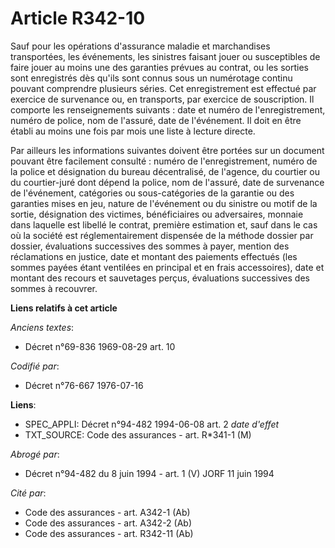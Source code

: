 # Article R342-10

Sauf pour les opérations d'assurance maladie et marchandises transportées, les événements, les sinistres faisant jouer ou
susceptibles de faire jouer au moins une des garanties prévues au contrat, ou les sorties sont enregistrés dès qu'ils sont
connus sous un numérotage continu pouvant comprendre plusieurs séries. Cet enregistrement est effectué par exercice de
survenance ou, en transports, par exercice de souscription. Il comporte les renseignements suivants : date et numéro de
l'enregistrement, numéro de police, nom de l'assuré, date de l'événement. Il doit en être établi au moins une fois par mois
une liste à lecture directe.

Par ailleurs les informations suivantes doivent être portées sur un document pouvant être facilement consulté : numéro de
l'enregistrement, numéro de la police et désignation du bureau décentralisé, de l'agence, du courtier ou du courtier-juré
dont dépend la police, nom de l'assuré, date de survenance de l'événement, catégories ou sous-catégories de la garantie ou
des garanties mises en jeu, nature de l'événement ou du sinistre ou motif de la sortie, désignation des victimes,
bénéficiaires ou adversaires, monnaie dans laquelle est libellé le contrat, première estimation et, sauf dans le cas où la
société est réglementairement dispensée de la méthode dossier par dossier, évaluations successives des sommes à payer,
mention des réclamations en justice, date et montant des paiements effectués (les sommes payées étant ventilées en principal
et en frais accessoires), date et montant des recours et sauvetages perçus, évaluations successives des sommes à recouvrer.

**Liens relatifs à cet article**

_Anciens textes_:

  - Décret n°69-836 1969-08-29 art. 10

_Codifié par_:

  - Décret n°76-667 1976-07-16

**Liens**:

  - SPEC_APPLI: Décret n°94-482 1994-06-08 art. 2 *date d'effet*
  - TXT_SOURCE: Code des assurances - art. R*341-1 (M)

_Abrogé par_:

  - Décret n°94-482 du 8 juin 1994 - art. 1 (V) JORF 11 juin 1994

_Cité par_:

  - Code des assurances - art. A342-1 (Ab)
  - Code des assurances - art. A342-2 (Ab)
  - Code des assurances - art. R342-11 (Ab)
